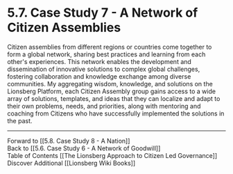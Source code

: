 # 5.7. Case Study 7 - A Network of Citizen Assemblies

Citizen assemblies from different regions or countries come together to form a global network, sharing best practices and learning from each other's experiences. This network enables the development and dissemination of innovative solutions to complex global challenges, fostering collaboration and knowledge exchange among diverse communities. My aggregating wisdom, knowledge, and solutions on the Lionsberg Platform, each Citizen Assembly group gains access to a wide array of solutions, templates, and ideas that they can localize and adapt to their own problems, needs, and priorities, along with mentoring and coaching from Citizens who have successfully implemented the solutions in the past. 

___

Forward to [[5.8. Case Study 8 - A Nation]]  
Back to [[5.6. Case Study 6 - A Network of Goodwill]]  
Table of Contents [[The Lionsberg Approach to Citizen Led Governance]]
Discover Additional [[Lionsberg Wiki Books]]  